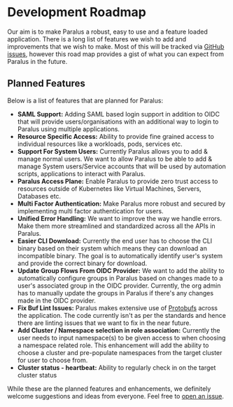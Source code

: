 # Development Roadmap

Our aim is to make Paralus a robust, easy to use and a feature loaded application. There is a long list of features we wish to add and improvements that we wish to make. Most of this will be tracked via [GitHub issues](https://github.com/paralus/paralus/issues), however this road map provides a gist of what you can expect from Paralus in the future.

## Planned Features

Below is a list of features that are planned for Paralus:

- **SAML Support:** Adding SAML based login support in addition to OIDC that will provide users/organisations with an additional way to login to Paralus using multiple applications.
- **Resource Specific Access:** Ability to provide fine grained access to individual resources like a workloads, pods, services etc.
- **Support For System Users:** Currently Paralus allows you to add & manage normal users. We want to allow Paralus to be able to add & manage System users/Service accounts that will be used by automation scripts, applications to interact with Paralus.
- **Paralus Access Plane:** Enable Paralus to provide zero trust access to resources outside of Kubernetes like Virtual Machines, Servers, Databases etc.
- **Multi Factor Authentication:** Make Paralus more robust and secured by implementing multi factor authentication for users.
- **Unified Error Handling:** We want to improve the way we handle errors. Make them more streamlined and standardized across all the APIs in Paralus.
- **Easier CLI Download:** Currently the end user has to choose the CLI binary based on their system which means they can download an incompatible binary. The goal is to automatically identify user's system and provide the correct binary for download.
- **Update Group Flows From OIDC Provider:** We want to add the ability to automatically configure groups in Paralus based on changes made to a user's associated group in the OIDC provider. Currently, the org admin has to manually update the groups in Paralus if there's any changes made in the OIDC provider.
- **Fix Buf Lint Issues:** Paralus makes extensive use of [Protobufs](https://github.com/protocolbuffers/protobuf) across the application. The code currently isn't as per the standards and hence there are linting issues that we want to fix in the near future.
- **Add Cluster / Namespace selection in role association:** Currently the user needs to input namespace(s) to be given access to when choosing a namespace related role. This enhancement will add the ability to choose a cluster and pre-populate namespaces from the target cluster for user to choose from.
- **Cluster status - heartbeat:** Ability to regularly check in on the target cluster status

While these are the planned features and enhancements, we definitely welcome suggestions and ideas from everyone. Feel free to [open an issue](https://github.com/paralus/paralus/issues).
